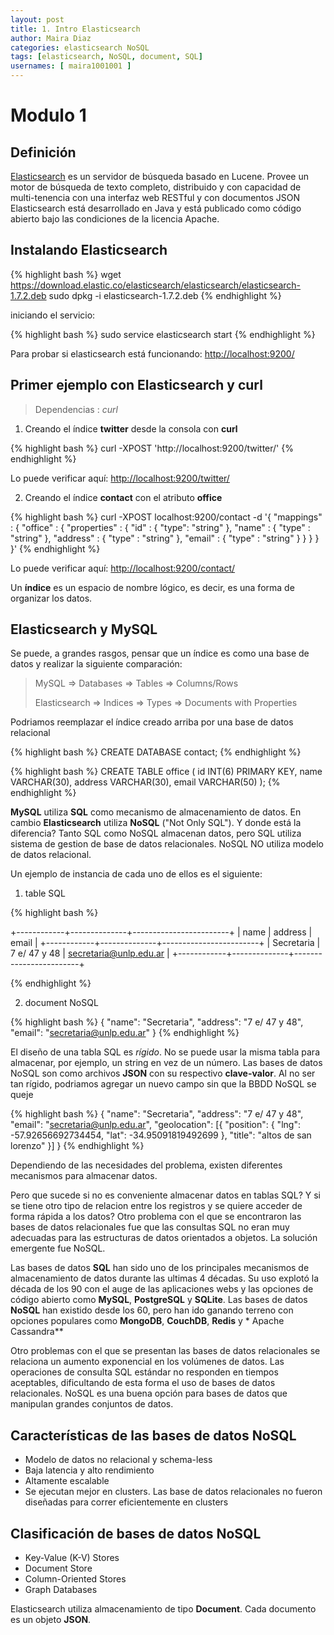 ```yaml
---
layout: post
title: 1. Intro Elasticsearch
author: Maira Diaz
categories: elasticsearch NoSQL
tags: [elasticsearch, NoSQL, document, SQL]
usernames: [ maira1001001 ]
---
```



# Modulo 1


## Definición

[Elasticsearch](https://www.elastic.co/) es un servidor de búsqueda basado en Lucene.
Provee un motor de búsqueda de texto completo, distribuido y con capacidad de multi-tenencia con una interfaz web RESTful y con documentos JSON Elasticsearch está desarrollado en Java y está publicado como código abierto bajo las condiciones de la licencia Apache.


## Instalando Elasticsearch

{% highlight bash  %}
wget https://download.elastic.co/elasticsearch/elasticsearch/elasticsearch-1.7.2.deb
sudo dpkg -i elasticsearch-1.7.2.deb
{% endhighlight %}

iniciando el servicio:

{% highlight bash  %}
sudo service elasticsearch start
{% endhighlight %}

Para probar si elasticsearch está funcionando: [http://localhost:9200/](http://localhost:9200/)

## Primer ejemplo con Elasticsearch y curl

> Dependencias :  *curl*

1. Creando el índice **twitter** desde la consola con **curl**

{% highlight bash %}
curl -XPOST 'http://localhost:9200/twitter/'
{% endhighlight %}

Lo puede verificar aquí: [http://localhost:9200/twitter/](http://localhost:9200/twitter/)

2. Creando el índice **contact** con el atributo **office**

{% highlight bash %}
curl -XPOST localhost:9200/contact -d '{
    "mappings" : {
        "office" : {
            "properties" : {
                "id"      : { "type": "string"  },
                "name"    : { "type" : "string" },
                "address" : { "type" : "string" },
                "email"   : { "type" : "string" }
            }
        }
    }
}'
{% endhighlight %}

Lo puede verificar aquí: [http://localhost:9200/contact/](http://localhost:9200/contact/)

Un **índice** es un espacio de nombre lógico, es decir, es una forma de organizar los datos.

## Elasticsearch y MySQL

Se puede, a grandes rasgos, pensar que un índice es como una base de datos y realizar la siguiente comparación:

> MySQL => Databases => Tables => Columns/Rows
>
> Elasticsearch => Indices => Types => Documents with Properties

Podriamos reemplazar el índice creado arriba por una base de datos relacional

{% highlight bash %}
CREATE DATABASE contact;
{% endhighlight %}

{% highlight bash %}
CREATE TABLE office ( 
  id INT(6)  PRIMARY KEY,
  name VARCHAR(30),
  address VARCHAR(30),
  email VARCHAR(50) 
);
{% endhighlight %}

**MySQL** utiliza **SQL** como mecanismo de almacenamiento de datos. 
En cambio **Elasticsearch** utiliza **NoSQL** ("Not Only SQL").
Y donde está la diferencia? Tanto SQL como  NoSQL  almacenan datos, pero 
SQL utiliza sistema de gestion  de base de datos relacionales.
NoSQL NO utiliza modelo de datos relacional. 

Un ejemplo de instancia de cada uno de ellos es el siguiente:

1. table SQL

{% highlight bash %}

+------------+--------------+------------------------+
| name       | address      | email                  |
+------------+--------------+------------------------+
| Secretaria | 7 e/ 47 y 48 | secretaria@unlp.edu.ar |
+------------+--------------+------------------------+

{% endhighlight %}

2. document  NoSQL

{% highlight bash %}
{
  "name": "Secretaria",
  "address": "7 e/ 47 y 48",
  "email": "secretaria@unlp.edu.ar"
}
{% endhighlight %}

El diseño de una tabla SQL es *rígido*. No se puede usar la misma tabla  para almacenar, por ejemplo, un string en vez de un número. Las bases de datos NoSQL son como archivos **JSON** con su respectivo **clave-valor**. Al no ser tan rígido, podriamos agregar un nuevo campo sin que la BBDD NoSQL se queje

{% highlight bash %}
{
  "name": "Secretaria",
  "address": "7 e/ 47 y 48",
  "email": "secretaria@unlp.edu.ar",
  "geolocation": [{
    "position": {
      "lng": -57.92656692734454,
      "lat": -34.95091819492699
    },
    "title": "altos de san lorenzo"
  }]
}
{% endhighlight %}

Dependiendo de las necesidades del problema, existen diferentes mecanismos para almacenar datos.

Pero que sucede si no es conveniente almacenar datos en tablas SQL? Y si se tiene otro tipo de relacion entre los registros y se quiere acceder de forma rápida a los datos? Otro problema con el que se encontraron las bases de datos relacionales fue que las consultas SQL no eran muy adecuadas para las estructuras de datos orientados a objetos. La solución emergente fue NoSQL.

Las bases de datos **SQL** han sido uno de los principales mecanismos de almacenamiento de datos durante las ultimas 4 décadas. Su uso explotó la década de los 90 con el auge de las aplicaciones webs y las opciones de código abierto como **MySQL**, **PostgreSQL** y **SQLite**. Las bases de datos **NoSQL** han existido desde los 60, pero han ido ganando terreno con opciones populares como **MongoDB**, **CouchDB**, **Redis** y * Apache Cassandra**

Otro problemas con el que se presentan las bases de datos relacionales se relaciona un aumento exponencial en los volúmenes de datos. Las operaciones de consulta SQL estándar no responden en tiempos aceptables, dificultando de esta forma el uso de bases de datos relacionales. NoSQL es una buena opción para bases de datos que manipulan grandes conjuntos de datos. 



## Características de las bases de datos NoSQL

* Modelo de datos no relacional y schema-less
* Baja latencia y alto rendimiento
* Altamente escalable
* Se ejecutan mejor en clusters. Las base de datos relacionales no fueron diseñadas para correr eficientemente en clusters


## Clasificación de bases de datos NoSQL

* Key-Value (K-V) Stores
* Document Store
* Column-Oriented Stores
* Graph Databases

Elasticsearch utiliza almacenamiento de tipo **Document**. 
Cada documento es un objeto **JSON**.

